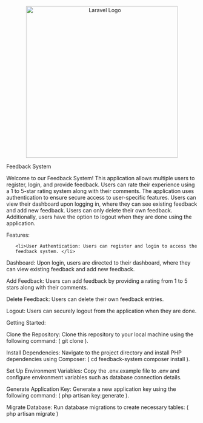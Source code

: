 <p align="center"><a href="https://laravel.com" target="_blank"><img src="https://raw.githubusercontent.com/laravel/art/master/logo-lockup/5%20SVG/2%20CMYK/1%20Full%20Color/laravel-logolockup-cmyk-red.svg" width="400" alt="Laravel Logo"></a></p>


Feedback System

Welcome to our Feedback System! This application allows multiple users to register, login, and provide feedback. Users can rate their experience using a 1 to 5-star rating system along with their comments. The application uses authentication to ensure secure access to user-specific features. Users can view their dashboard upon logging in, where they can see existing feedback and add new feedback. Users can only delete their own feedback. Additionally, users have the option to logout when they are done using the application.

Features:
<ul>

    <li>User Authentication: Users can register and login to access the feedback system. </li>
</ul>



Dashboard: Upon login, users are directed to their dashboard, where they can view existing feedback and add new feedback.

Add Feedback: Users can add feedback by providing a rating from 1 to 5 stars along with their comments.

Delete Feedback: Users can delete their own feedback entries.

Logout: Users can securely logout from the application when they are done.

Getting Started:

Clone the Repository: Clone this repository to your local machine using the following command: ( git clone <repository-url>  ).

Install Dependencies: Navigate to the project directory and install PHP dependencies using Composer: ( cd feedback-system
composer install
 ).

 Set Up Environment Variables: Copy the .env.example file to .env and configure environment variables such as database connection details.

 Generate Application Key: Generate a new application key using the following command: ( php artisan key:generate ).

 Migrate Database: Run database migrations to create necessary tables: ( php artisan migrate
 )

